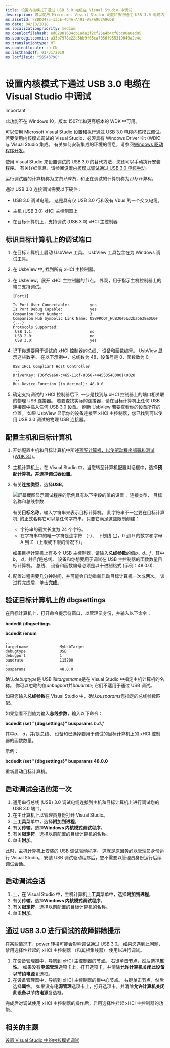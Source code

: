 ```yaml
---
title: 设置内核模式下通过 USB 3.0 电缆在 Visual Studio 中调试
description: 可以使用 Microsoft Visual Studio 设置和执行通过 USB 3.0 电缆内核模式调试。
ms.assetid: F8DD0475-13CE-464A-A491-AEFA962A96DB
ms.date: 04/10/2018
ms.localizationpriority: medium
ms.openlocfilehash: ed02881634cb1ada2f2cf26a4b4cf8bc80e8ed05
ms.sourcegitcommit: a33b7978e22d5bb9f65ca7056f955319049a2e4c
ms.translationtype: MT
ms.contentlocale: zh-CN
ms.lasthandoff: 01/31/2019
ms.locfileid: "56543790"
---
```

# <a name="setting-up-kernel-mode-debugging-over-a-usb-30-cable-in-visual-studio"></a>设置内核模式下通过 USB 3.0 电缆在 Visual Studio 中调试

> [!IMPORTANT]
> 此功能不在 Windows 10，版本 1507年和更高版本的 WDK 中可用。
>

可以使用 Microsoft Visual Studio 设置和执行通过 USB 3.0 电缆内核模式调试。 若要使用内核模式调试的 Visual Studio，必须具有 Windows Driver Kit (WDK) 与 Visual Studio 集成。 有关如何安装集成的环境的信息，请参阅[Windows 驱动程序开发](https://go.microsoft.com/fwlink/p?linkid=301383)。

使用 Visual Studio 来设置调试的 USB 3.0 的替代方法，您还可以手动执行安装程序。 有关详细信息，请参阅[设置内核模式调试通过 USB 3.0 电缆手动](setting-up-a-usb-3-0-debug-cable-connection.md)。

运行调试器的计算机称为*主机计算机*，和正在调试的计算机称为*目标计算机*。

通过 USB 3.0 连接调试需要以下硬件：

-   USB 3.0 调试电缆。 这是具有仅 USB 3.0 行和没有 Vbus 的一个交叉电缆。

-   主机 (USB 3.0) xHCI 主控制器上

-   在目标计算机上，支持调试 (USB 3.0) xHCI 主控制器

## <a name="span-idsettingupthecomputerusb3manualspanspan-idsettingupthecomputerusb3manualspanidentifying-a-debug-port-on-the-target-computer"></a><span id="setting_up_the_computer_usb3_manual"></span><span id="SETTING_UP_THE_COMPUTER_USB3_MANUAL"></span>标识目标计算机上的调试端口


1.  在目标计算机上启动 UsbView 工具。 UsbView 工具包含在为 Windows 调试工具。
2.  在 UsbView 中, 找到所有 xHCI 主控制器。
3.  在 UsbView，展开 xHCI 主控制器的节点。 外观，用于指示主机控制器上的端口支持调试。

    ```console
    [Port1] 

    Is Port User Connectable:         yes
    Is Port Debug Capable:            yes
    Companion Port Number:            3
    Companion Hub Symbolic Link Name: USB#ROOT_HUB30#5&32bab638&0&0#{...}
    Protocols Supported:
     USB 1.1:                         no
     USB 2.0:                         no
     USB 3.0:                         yes
    ```

4.  记下你想要用于调试的 xHCI 控制器的总线、 设备和函数编号。 UsbView 显示这些数字。 在以下示例中，总线数为 48，设备号是 0，函数数为 0。

    ```console
    USB xHCI Compliant Host Controller
    ...
    DriverKey: {36fc9e60-c465-11cf-8056-444553540000}\0020
    ...
    Bus.Device.Function (in decimal): 48.0.0
    ```

5.  确定支持调试的 xHCI 控制器后下, 一步是找到与 xHCI 控制器上的端口相关联的物理 USB 连接器。 若要查找实际的连接器，请在目标计算机上任何 USB 连接器中插入任何 USB 3.0 设备。 刷新 UsbView 若要查看你的设备所在的位置。 如果 UsbView 显示你的设备连接至 xHCI 主控制器，您已找到可以使用 USB 3.0 调试的物理 USB 连接器。

## <a name="span-idconfiguringthehostandtargetcomputersspanspan-idconfiguringthehostandtargetcomputersspanspan-idconfiguringthehostandtargetcomputersspanconfiguring-the-host-and-target-computers"></a><span id="Configuring_the_host_and_target_computers"></span><span id="configuring_the_host_and_target_computers"></span><span id="CONFIGURING_THE_HOST_AND_TARGET_COMPUTERS"></span>配置主机和目标计算机


1.  开始配置主机和目标计算机中所述[预配计算机，以使驱动程序部署和测试 (WDK 8.1)](https://msdn.microsoft.com/library/windows/hardware/dn745909)。
2.  主机计算机上，在 Visual Studio 中，当您转至计算机配置对话框中，选择**预配计算机，并选择调试器设置**。
3.  有关**连接类型**，选择**USB**。

    ![屏幕截图显示调试程序的示例具有以下字段的值的设置： 连接类型、 目标名称和总线参数](images/setupusbvs.png)

    有关**目标名称**，输入字符串来表示目标计算机。 此字符串不一定要在目标计算机; 的正式名称它可以是任何字符串，只要它满足这些限制创建：

    -   字符串的最大长度为 24 个字符。
    -   在字符串中的唯一字符是连字符 （-）、 下划线 (\_)，0 到 9 的数字和字母 A 到 Z （上限或下限的情况下）。

    如果目标计算机上有多个 USB 主控制器，请输入**总线参数**的值*b*。*d*。*f*，其中*b*， *d*，并且*f*是总线、 设备和你想要用于调试在 USB 主控制器的函数数量目标计算机。 总线、 设备和函数编号必须是以十进制格式 (示例：48.0.0).

4.  配置过程需要几分钟时间，并可能会自动重新启动目标计算机一次或两次。 该过程完成后，单击**完成**。

## <a name="span-idverifyingdbgsettingsonthetargetcomputerspanspan-idverifyingdbgsettingsonthetargetcomputerspanspan-idverifyingdbgsettingsonthetargetcomputerspanverifying-dbgsettings-on-the-target-computer"></a><span id="Verifying_dbgsettings_on_the_Target_Computer"></span><span id="verifying_dbgsettings_on_the_target_computer"></span><span id="VERIFYING_DBGSETTINGS_ON_THE_TARGET_COMPUTER"></span>验证目标计算机上的 dbgsettings


在目标计算机上，打开命令提示符窗口，以管理员身份，并输入以下命令：

**bcdedit /dbgsettings**

**bcdedit /enum**

```console
...
targetname              MyUsbTarget
debugtype               USB
debugport               1
baudrate                115200
...
busparams               48.0.0
```

确认*debugtype*是 USB 和*targetname*是在 Visual Studio 中指定主机计算机的名称。 你可以忽略的值*debugport*并*baudrate*; 它们不适用于通过 USB 调试。

如果您输入**总线参数**在 Visual Studio 中，确认*busparams*您指定的总线参数匹配。

如果您看不到值为输入**总线参数**，输入以下命令：

**bcdedit /set "{dbgsettings}" busparams** <em>b</em>**.**<em>d</em>**.**<em>f</em>

其中*b*， *d*，并*f*是总线、 设备和已选择要用于调试的目标计算机上的 xHCI 控制器的函数数量。

示例：

**bcdedit /set "{dbgsettings}" busparams 48.0.0**

重新启动目标计算机。

## <a name="span-idstartingadebuggingsessionforthefirsttimespanspan-idstartingadebuggingsessionforthefirsttimespanspan-idstartingadebuggingsessionforthefirsttimespanstarting-a-debugging-session-for-the-first-time"></a><span id="Starting_a_Debugging_Session_for_the_First_Time"></span><span id="starting_a_debugging_session_for_the_first_time"></span><span id="STARTING_A_DEBUGGING_SESSION_FOR_THE_FIRST_TIME"></span>启动调试会话的第一次


1.  通用串行总线 (USB) 3.0 调试电缆连接到主机和目标计算机上进行调试您的 USB 3.0 端口。
2.  在主计算机上以管理员身份打开 Visual Studio。
3.  上**工具**菜单中，选择**附加到进程**。
4.  有关**传输**，选择**Windows 内核模式调试程序**。
5.  有关**限定符**，选择以前配置的目标计算机的名称。
6.  单击**附加**。

此时，主机计算机上安装的 USB 调试驱动程序。 这就是原因务必以管理员身份运行 Visual Studio。 安装 USB 调试驱动程序后，您不需要以管理员身份运行后续调试会话。

## <a name="span-idstartingthedebuggingsessionusb3vsspanspan-idstartingthedebuggingsessionusb3vsspanstarting-a-debugging-session"></a><span id="starting_the_debugging_session_usb3_vs"></span><span id="STARTING_THE_DEBUGGING_SESSION_USB3_VS"></span>启动调试会话


1.  上，在 Visual Studio 中，主机计算机上**工具**菜单中，选择**附加到进程**。
2.  有关**传输**，选择**Windows 内核模式调试程序**。
3.  有关**限定符**，选择以前配置的目标计算机的名称。
4.  单击**附加**。

## <a name="span-idtroubleshootingtipsfordebuggingoverusb30spanspan-idtroubleshootingtipsfordebuggingoverusb30spantroubleshooting-tips-for-debugging-over-usb-30"></a><span id="troubleshooting_tips_for_debugging_over_usb_3.0"></span><span id="TROUBLESHOOTING_TIPS_FOR_DEBUGGING_OVER_USB_3.0"></span>通过 USB 3.0 进行调试的故障排除提示


在某些情况下，power 转换可能会影响调试通过 USB 3.0。 如果您遇到此问题，禁用选择性挂起的 xHCI 主控制器 （和其根集线器） 使用以进行调试。

1.  在设备管理器中，导航到 xHCI 主控制器的节点。 右键单击节点，然后选择**属性**。 如果没有**电源管理**选项卡上，打开选项卡，并清除**允许计算机关闭此设备以节约电源**复选框。
2.  在设备管理器中，导航到 xHCI 主控制器的根中心节点。 右键单击节点，然后选择**属性**。 如果没有**电源管理**选项卡上，打开选项卡，并清除**允许计算机关闭此设备以节约电源**复选框。

完成后对调试使用 xHCI 主控制器的操作后，启用选择性挂起 xHCI 主控制器的功能。

## <a name="span-idrelatedtopicsspanrelated-topics"></a><span id="related_topics"></span>相关的主题


[设置 Visual Studio 中的内核模式调试](setting-up-kernel-mode-debugging-in-visual-studio.md)

 

 






